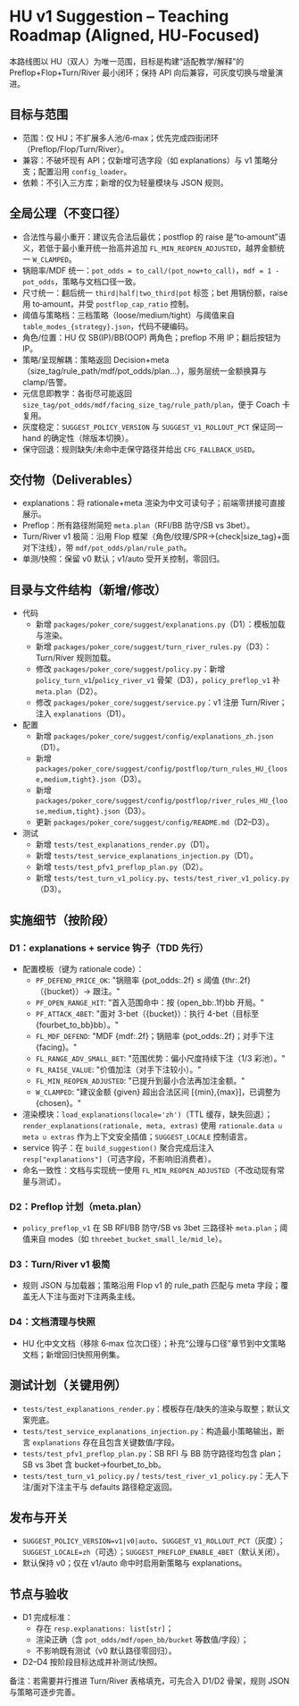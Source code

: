 # HU v1 Suggestion – Teaching Roadmap (Aligned, HU‑Focused)

本路线图以 HU（双人）为唯一范围，目标是构建“适配教学/解释”的 Preflop+Flop+Turn/River 最小闭环；保持 API 向后兼容，可灰度切换与增量演进。

## 目标与范围
- 范围：仅 HU；不扩展多人池/6‑max；优先完成四街闭环（Preflop/Flop/Turn/River）。
- 兼容：不破坏现有 API；仅新增可选字段（如 explanations）与 v1 策略分支；配置沿用 `config_loader`。
- 依赖：不引入三方库；新增的仅为轻量模块与 JSON 规则。

## 全局公理（不变口径）
- 合法性与最小重开：建议先合法后最优；postflop 的 raise 是“to‑amount”语义，若低于最小重开统一抬高并追加 `FL_MIN_REOPEN_ADJUSTED`，越界金额统一 `W_CLAMPED`。
- 锅赔率/MDF 统一：`pot_odds = to_call/(pot_now+to_call)`，`mdf = 1 - pot_odds`，策略与文档口径一致。
- 尺寸统一：翻后统一 `third|half|two_third|pot` 标签；bet 用锅份额，raise 用 to‑amount，并受 `postflop_cap_ratio` 控制。
- 阈值与策略档：三档策略（loose/medium/tight）与阈值来自 `table_modes_{strategy}.json`，代码不硬编码。
- 角色/位置：HU 仅 SB(IP)/BB(OOP) 两角色；preflop 不用 IP；翻后按钮为 IP。
- 策略/呈现解耦：策略返回 Decision+meta（size_tag/rule_path/mdf/pot_odds/plan…），服务层统一金额换算与 clamp/告警。
- 元信息即教学：各街尽可能返回 `size_tag/pot_odds/mdf/facing_size_tag/rule_path/plan`，便于 Coach 卡复用。
- 灰度稳定：`SUGGEST_POLICY_VERSION` 与 `SUGGEST_V1_ROLLOUT_PCT` 保证同一 hand 的确定性（除版本切换）。
- 保守回退：规则缺失/未命中走保守路径并给出 `CFG_FALLBACK_USED`。

## 交付物（Deliverables）
- explanations：将 rationale+meta 渲染为中文可读句子；前端零拼接可直接展示。
- Preflop：所有路径附简短 `meta.plan`（RFI/BB 防守/SB vs 3bet）。
- Turn/River v1 极简：沿用 Flop 框架（角色/纹理/SPR→{check|size_tag}+面对下注线），带 `mdf/pot_odds/plan/rule_path`。
- 单测/快照：保留 v0 默认；v1/auto 受开关控制，零回归。

## 目录与文件结构（新增/修改）
- 代码
  - 新增 `packages/poker_core/suggest/explanations.py`（D1）：模板加载与渲染。
  - 新增 `packages/poker_core/suggest/turn_river_rules.py`（D3）：Turn/River 规则加载。
  - 修改 `packages/poker_core/suggest/policy.py`：新增 `policy_turn_v1`/`policy_river_v1` 骨架（D3），`policy_preflop_v1` 补 `meta.plan`（D2）。
  - 修改 `packages/poker_core/suggest/service.py`：v1 注册 Turn/River；注入 `explanations`（D1）。
- 配置
  - 新增 `packages/poker_core/suggest/config/explanations_zh.json`（D1）。
  - 新增 `packages/poker_core/suggest/config/postflop/turn_rules_HU_{loose,medium,tight}.json`（D3）。
  - 新增 `packages/poker_core/suggest/config/postflop/river_rules_HU_{loose,medium,tight}.json`（D3）。
  - 更新 `packages/poker_core/suggest/config/README.md`（D2–D3）。
- 测试
  - 新增 `tests/test_explanations_render.py`（D1）。
  - 新增 `tests/test_service_explanations_injection.py`（D1）。
  - 新增 `tests/test_pfv1_preflop_plan.py`（D2）。
  - 新增 `tests/test_turn_v1_policy.py`、`tests/test_river_v1_policy.py`（D3）。

## 实施细节（按阶段）

### D1：explanations + service 钩子（TDD 先行）
- 配置模板（键为 rationale code）：
  - `PF_DEFEND_PRICE_OK`: "锅赔率 {pot_odds:.2f} ≤ 阈值 {thr:.2f}（{bucket}）→ 跟注。"
  - `PF_OPEN_RANGE_HIT`: "首入范围命中：按 {open_bb:.1f}bb 开局。"
  - `PF_ATTACK_4BET`: "面对 3-bet（{bucket}）：执行 4-bet（目标至 {fourbet_to_bb}bb）。"
  - `FL_MDF_DEFEND`: "MDF {mdf:.2f}；锅赔率 {pot_odds:.2f}；对手下注 {facing}。"
  - `FL_RANGE_ADV_SMALL_BET`: "范围优势：偏小尺度持续下注（1/3 彩池）。"
  - `FL_RAISE_VALUE`: "价值加注（对手下注较小）。"
  - `FL_MIN_REOPEN_ADJUSTED`: "已提升到最小合法再加注金额。"
  - `W_CLAMPED`: "建议金额 {given} 超出合法区间 [{min},{max}]，已调整为 {chosen}。"
- 渲染模块：`load_explanations(locale='zh')`（TTL 缓存，缺失回退）；`render_explanations(rationale, meta, extras)` 使用 `rationale.data ∪ meta ∪ extras` 作为上下文安全插值；`SUGGEST_LOCALE` 控制语言。
- service 钩子：在 `build_suggestion()` 聚合完成后注入 `resp["explanations"]`（可选字段，不影响旧消费者）。
- 命名一致性：文档与实现统一使用 `FL_MIN_REOPEN_ADJUSTED`（不改动现有常量与测试）。

### D2：Preflop 计划（meta.plan）
- `policy_preflop_v1` 在 SB RFI/BB 防守/SB vs 3bet 三路径补 `meta.plan`；阈值来自 modes（如 `threebet_bucket_small_le/mid_le`）。

### D3：Turn/River v1 极简
- 规则 JSON 与加载器；策略沿用 Flop v1 的 rule_path 匹配与 meta 字段；覆盖无人下注与面对下注两条主线。

### D4：文档清理与快照
- HU 化中文文档（移除 6‑max 位次口径）；补充“公理与口径”章节到中文策略文档；新增回归快照用例集。

## 测试计划（关键用例）
- `tests/test_explanations_render.py`：模板存在/缺失的渲染与取整；默认文案兜底。
- `tests/test_service_explanations_injection.py`：构造最小策略输出，断言 `explanations` 存在且包含关键数值/字段。
- `tests/test_pfv1_preflop_plan.py`：SB RFI 与 BB 防守路径均包含 plan；SB vs 3bet 含 bucket→fourbet_to_bb。
- `tests/test_turn_v1_policy.py` / `tests/test_river_v1_policy.py`：无人下注/面对下注主干与 defaults 路径稳定返回。

## 发布与开关
- `SUGGEST_POLICY_VERSION=v1|v0|auto`、`SUGGEST_V1_ROLLOUT_PCT`（灰度）；`SUGGEST_LOCALE=zh`（可选）；`SUGGEST_PREFLOP_ENABLE_4BET`（默认关闭）。
- 默认保持 v0；仅在 v1/auto 命中时启用新策略与 explanations。

## 节点与验收
- D1 完成标准：
  - 存在 `resp.explanations: list[str]`；
  - 渲染正确（含 `pot_odds/mdf/open_bb/bucket` 等数值/字段）；
  - 不影响既有测试（v0 默认路径零回归）。
- D2–D4 按阶段目标达成并补测试/快照。

备注：若需要并行推进 Turn/River 表格填充，可先合入 D1/D2 骨架，规则 JSON 与策略可逐步完善。
